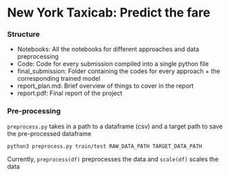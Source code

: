 # New York Taxicab: Predict the fare

### Structure
- Notebooks: All the notebooks for different approaches and data preprocessing
- Code: Code for every submission compiled into a single python file
- final_submission: Folder containing the codes for every approach + the corresponding trained model
- report_plan.md: Brief overview of things to cover in the report
- report.pdf: Final report of the project

### Pre-processing
`preprocess.py` takes in a path to a dataframe (csv) and a target path to save the pre-processed dataframe
``` shell
python3 preprocess.py train/test RAW_DATA_PATH TARGET_DATA_PATH
```
Currently, `preprocess(df)` preprocesses the data and `scale(df)` scales the data
